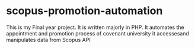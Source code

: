 # scopus-promotion-automation
This is my Final year project.
It is written majorly in PHP.
It automates the appointment and promotion process of covenant university
it accessesand manipulates data from Scopus API
